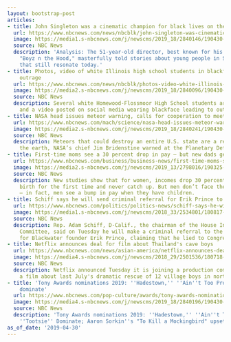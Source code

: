 ```yaml
---
layout: bootstrap-post
articles:
- title: John Singleton was a cinematic champion for black lives on the big screen
  url: https://www.nbcnews.com/news/nbcblk/john-singleton-was-cinematic-champion-black-lives-big-screen-n1000026
  image: https://media1.s-nbcnews.com/j/newscms/2019_18/2840146/190430-ice-cube-john-singleton-cs-947a_326fbcb473fc449cdc198633b86fbfd0.nbcnews-fp-1200-630.jpg
  source: NBC News
  description: 'Analysis: The 51-year-old director, best known for his 1991 debut
    "Boyz n the Hood," masterfully told stories about young people in South Los Angeles
    that still resonate today.'
- title: Photos, video of white Illinois high school students in blackface leads to
    outrage
  url: https://www.nbcnews.com/news/nbcblk/photos-video-white-illinois-high-school-students-blackface-sparks-outrage-n1000036
  image: https://media2.s-nbcnews.com/j/newscms/2019_18/2840096/190430-blackface-students-illinois-cs-901a_286176810bb58a9bcc63129a8b2a9e8d.nbcnews-fp-1200-630.jpg
  source: NBC News
  description: Several white Homewood-Flossmoor High School students are seen in photos
    and a video posted on social media wearing blackface leading to outrage.
- title: NASA head issues meteor warning, calls for cooperation to meet threat
  url: https://www.nbcnews.com/mach/science/nasa-head-issues-meteor-warning-calls-cooperation-meet-threat-ncna1000101
  image: https://media2.s-nbcnews.com/j/newscms/2019_18/2840241/190430-asteroid-meteor-earth-cs-1055a_a3c91135835f032800ba71556f660886.nbcnews-fp-1200-630.jpg
  source: NBC News
  description: Meteors that could destroy an entire U.S. state are a real threat to
    the earth, NASA’s chief Jim Bridenstine warned at the Planetary Defense Conference.
- title: First-time moms see a 30 percent drop in pay — but new dads get a bump up
  url: https://www.nbcnews.com/business/business-news/first-time-moms-see-30-percent-drop-pay-new-dads-n1000111
  image: https://media2.s-nbcnews.com/j/newscms/2019_13/2798016/190325-working-mom-stock-cs-1026a_38bbaa59ec129b8aebf2eb0a25ff016d.nbcnews-fp-1200-630.jpg
  source: NBC News
  description: New studies show that for women, incomes drop 30 percent after giving
    birth for the first time and never catch up. But men don’t face the same “penalty”
    — in fact, men see a bump in pay when they have children.
- title: Schiff says he will send criminal referral for Erik Prince to Justice Department
  url: https://www.nbcnews.com/politics/politics-news/schiff-says-he-will-send-criminal-referral-erik-prince-justice-n1000091
  image: https://media1.s-nbcnews.com/j/newscms/2018_33/2534801/180817-erik-prince-mn-1020_7483dc3aa925466cb15d78c1d2ad0972.nbcnews-fp-1200-630.jpg
  source: NBC News
  description: Rep. Adam Schiff, D-Calif., the chairman of the House Intelligence
    Committee, said on Tuesday he will make a criminal referral to the Justice Department
    for Blackwater founder Erik Prince, claiming that he lied to Congress.
- title: Netflix announces deal for film about Thailand's cave boys
  url: https://www.nbcnews.com/news/asian-america/netflix-announces-deal-film-about-thailand-s-cave-boys-n1000086
  image: https://media4.s-nbcnews.com/j/newscms/2018_29/2501536/180718-thai-cave-boys-mc-1229_e60658c3a9c7fd09f363e80ab6d00a58.nbcnews-fp-1200-630.JPG
  source: NBC News
  description: Netflix announced Tuesday it is joining a production company to make
    a film about last July's dramatic rescue of 12 village boys in northern Thailand.
- title: 'Tony Awards nominations 2019: ''Hadestown,'' ''Ain''t Too Proud,'' ''Tootsie''
    dominate'
  url: https://www.nbcnews.com/pop-culture/awards/tony-awards-nominations-2019-hadestown-ain-t-too-proud-tootsie-n1000061
  image: https://media4.s-nbcnews.com/j/newscms/2019_18/2840196/190430-hadestown-mn-1025_23095e4504f32ddb6d6071ad83009d18.nbcnews-fp-1200-630.jpg
  source: NBC News
  description: 'Tony Awards nominations 2019: ''Hadestown,'' ''Ain''t Too Proud,''
    ''Tootsie'' Dominate; Aaron Sorkin''s "To Kill a Mockingbird" upset'
as_of_date: '2019-04-30'
---
```


